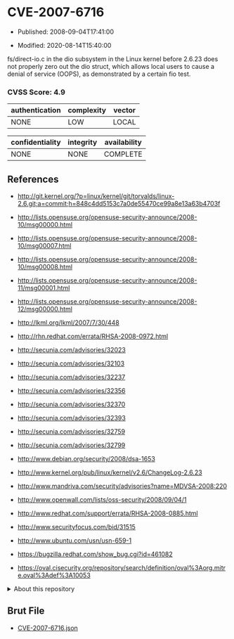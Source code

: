 # CVE-2007-6716

- Published: 2008-09-04T17:41:00

- Modified: 2020-08-14T15:40:00

fs/direct-io.c in the dio subsystem in the Linux kernel before 2.6.23 does not properly zero out the dio struct, which allows local users to cause a denial of service (OOPS), as demonstrated by a certain fio test.

### CVSS Score: **4.9**

| authentication | complexity | vector |
| --- | --- | --- |
| NONE | LOW | LOCAL |

| confidentiality | integrity | availability |
| --- | --- | --- |
| NONE | NONE | COMPLETE |

## References

* http://git.kernel.org/?p=linux/kernel/git/torvalds/linux-2.6.git;a=commit;h=848c4dd5153c7a0de55470ce99a8e13a63b4703f

* http://lists.opensuse.org/opensuse-security-announce/2008-10/msg00000.html

* http://lists.opensuse.org/opensuse-security-announce/2008-10/msg00007.html

* http://lists.opensuse.org/opensuse-security-announce/2008-10/msg00008.html

* http://lists.opensuse.org/opensuse-security-announce/2008-11/msg00001.html

* http://lists.opensuse.org/opensuse-security-announce/2008-12/msg00000.html

* http://lkml.org/lkml/2007/7/30/448

* http://rhn.redhat.com/errata/RHSA-2008-0972.html

* http://secunia.com/advisories/32023

* http://secunia.com/advisories/32103

* http://secunia.com/advisories/32237

* http://secunia.com/advisories/32356

* http://secunia.com/advisories/32370

* http://secunia.com/advisories/32393

* http://secunia.com/advisories/32759

* http://secunia.com/advisories/32799

* http://www.debian.org/security/2008/dsa-1653

* http://www.kernel.org/pub/linux/kernel/v2.6/ChangeLog-2.6.23

* http://www.mandriva.com/security/advisories?name=MDVSA-2008:220

* http://www.openwall.com/lists/oss-security/2008/09/04/1

* http://www.redhat.com/support/errata/RHSA-2008-0885.html

* http://www.securityfocus.com/bid/31515

* http://www.ubuntu.com/usn/usn-659-1

* https://bugzilla.redhat.com/show_bug.cgi?id=461082

* https://oval.cisecurity.org/repository/search/definition/oval%3Aorg.mitre.oval%3Adef%3A10053

<details>
<summary>About this repository</summary> 

  This repository is part of the project [Live Hack CVE](https://github.com/Live-Hack-CVE). Main website can be found [www.live-hack.org](https://www.live-hack.org) 
  
  Made by [Sn0wAlice](https://github.com/Sn0wAlice) for the people that care about security and need to have a feed of the latest CVEs. Hope you enjoy it, don't forget to star the repo and follow me on [Twitter](https://twitter.com/Sn0wAlice) and [Github](https://github.com/Sn0wAlice). And that is my [personnal website](https://www.alice-snow.me/)

  - [Home Page](https://github.com/Live-Hack-CVE)
  - [Framework](https://github.com/Live-Hack-CVE/cve-framework)
  - [CVE database](https://github.com/Live-Hack-CVE/full_database)
  - [Changelog](https://github.com/Live-Hack-CVE/Changelog)
</details>

## Brut File

* [CVE-2007-6716.json](https://raw.githubusercontent.com/Live-Hack-CVE/full_database/main/cves/2007/CVE-2007-6716.json)

